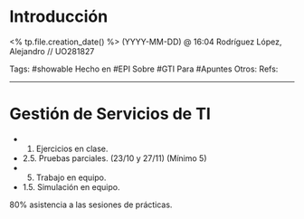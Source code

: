 # Introducción
<% tp.file.creation_date() %> (YYYY-MM-DD) @ 16:04
Rodríguez López, Alejandro // UO281827

Tags:
	#showable
	Hecho en #EPI
	Sobre #GTI
	Para #Apuntes
	Otros:
	Refs:
 
<hr>

# Gestión de Servicios de TI

- 1. Ejercicios en clase.
- 2.5. Pruebas parciales. (23/10 y 27/11) (Mínimo 5)
- 5. Trabajo en equipo.
- 1.5. Simulación en equipo.

80% asistencia a las sesiones de prácticas.